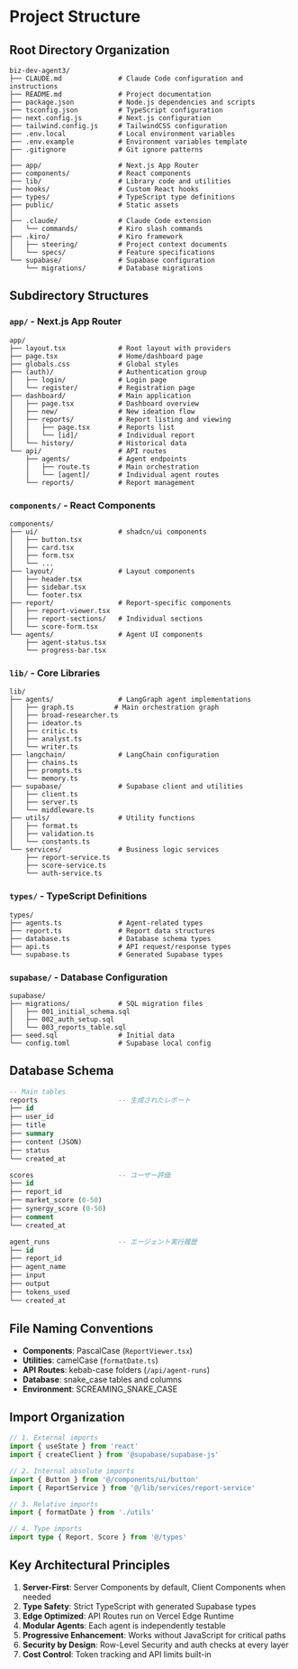 # Project Structure

## Root Directory Organization
```
biz-dev-agent3/
├── CLAUDE.md              # Claude Code configuration and instructions
├── README.md              # Project documentation
├── package.json           # Node.js dependencies and scripts
├── tsconfig.json          # TypeScript configuration
├── next.config.js         # Next.js configuration
├── tailwind.config.js     # TailwindCSS configuration
├── .env.local             # Local environment variables
├── .env.example           # Environment variables template
├── .gitignore             # Git ignore patterns
│
├── app/                   # Next.js App Router
├── components/            # React components
├── lib/                   # Library code and utilities
├── hooks/                 # Custom React hooks
├── types/                 # TypeScript type definitions
├── public/                # Static assets
│
├── .claude/               # Claude Code extension
│   └── commands/          # Kiro slash commands
├── .kiro/                 # Kiro framework
│   ├── steering/          # Project context documents
│   └── specs/             # Feature specifications
└── supabase/              # Supabase configuration
    └── migrations/        # Database migrations
```

## Subdirectory Structures

### `app/` - Next.js App Router
```
app/
├── layout.tsx             # Root layout with providers
├── page.tsx               # Home/dashboard page
├── globals.css            # Global styles
├── (auth)/                # Authentication group
│   ├── login/             # Login page
│   └── register/          # Registration page
├── dashboard/             # Main application
│   ├── page.tsx           # Dashboard overview
│   ├── new/               # New ideation flow
│   ├── reports/           # Report listing and viewing
│   │   ├── page.tsx       # Reports list
│   │   └── [id]/          # Individual report
│   └── history/           # Historical data
└── api/                   # API routes
    ├── agents/            # Agent endpoints
    │   ├── route.ts       # Main orchestration
    │   └── [agent]/       # Individual agent routes
    └── reports/           # Report management
```

### `components/` - React Components
```
components/
├── ui/                    # shadcn/ui components
│   ├── button.tsx
│   ├── card.tsx
│   ├── form.tsx
│   └── ...
├── layout/                # Layout components
│   ├── header.tsx
│   ├── sidebar.tsx
│   └── footer.tsx
├── report/                # Report-specific components
│   ├── report-viewer.tsx
│   ├── report-sections/   # Individual sections
│   └── score-form.tsx
└── agents/                # Agent UI components
    ├── agent-status.tsx
    └── progress-bar.tsx
```

### `lib/` - Core Libraries
```
lib/
├── agents/                # LangGraph agent implementations
│   ├── graph.ts          # Main orchestration graph
│   ├── broad-researcher.ts
│   ├── ideator.ts
│   ├── critic.ts
│   ├── analyst.ts
│   └── writer.ts
├── langchain/             # LangChain configuration
│   ├── chains.ts
│   ├── prompts.ts
│   └── memory.ts
├── supabase/              # Supabase client and utilities
│   ├── client.ts
│   ├── server.ts
│   └── middleware.ts
├── utils/                 # Utility functions
│   ├── format.ts
│   ├── validation.ts
│   └── constants.ts
└── services/              # Business logic services
    ├── report-service.ts
    ├── score-service.ts
    └── auth-service.ts
```

### `types/` - TypeScript Definitions
```
types/
├── agents.ts              # Agent-related types
├── report.ts              # Report data structures
├── database.ts            # Database schema types
├── api.ts                 # API request/response types
└── supabase.ts            # Generated Supabase types
```

### `supabase/` - Database Configuration
```
supabase/
├── migrations/            # SQL migration files
│   ├── 001_initial_schema.sql
│   ├── 002_auth_setup.sql
│   └── 003_reports_table.sql
├── seed.sql               # Initial data
└── config.toml            # Supabase local config
```

## Database Schema
```sql
-- Main tables
reports                    -- 生成されたレポート
├── id
├── user_id
├── title
├── summary
├── content (JSON)
├── status
└── created_at

scores                     -- ユーザー評価
├── id
├── report_id
├── market_score (0-50)
├── synergy_score (0-50)
├── comment
└── created_at

agent_runs                 -- エージェント実行履歴
├── id
├── report_id
├── agent_name
├── input
├── output
├── tokens_used
└── created_at
```

## File Naming Conventions
- **Components**: PascalCase (`ReportViewer.tsx`)
- **Utilities**: camelCase (`formatDate.ts`)
- **API Routes**: kebab-case folders (`/api/agent-runs`)
- **Database**: snake_case tables and columns
- **Environment**: SCREAMING_SNAKE_CASE

## Import Organization
```typescript
// 1. External imports
import { useState } from 'react'
import { createClient } from '@supabase/supabase-js'

// 2. Internal absolute imports
import { Button } from '@/components/ui/button'
import { ReportService } from '@/lib/services/report-service'

// 3. Relative imports
import { formatDate } from './utils'

// 4. Type imports
import type { Report, Score } from '@/types'
```

## Key Architectural Principles
1. **Server-First**: Server Components by default, Client Components when needed
2. **Type Safety**: Strict TypeScript with generated Supabase types
3. **Edge Optimized**: API Routes run on Vercel Edge Runtime
4. **Modular Agents**: Each agent is independently testable
5. **Progressive Enhancement**: Works without JavaScript for critical paths
6. **Security by Design**: Row-Level Security and auth checks at every layer
7. **Cost Control**: Token tracking and API limits built-in